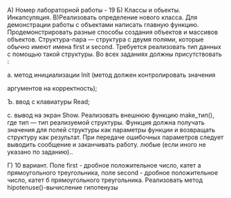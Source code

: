 А) Номер лабораторной работы - 19 Б) Классы и обьекты. Инкапсуляция.
 В)Реализовать определение нового класса. Для демонстрации работы с объектами
написать главную функцию. Продемонстрировать разные способы создания
объектов и массивов объектов.
Структура-пара — структура с двумя полями, которые обычно имеют имена first
и second. Требуется реализовать тип данных с помощью такой структуры. Во
всех заданиях должны присутствовать :

а. метод инициализации Init (метод должен контролировать значения

аргументов на корректность);

Ъ. ввод с клавиатуры Read;

с. вывод на экран Show.
Реализовать внешнюю функцию make_тип(), где тип — тип реализуемой
структуры. Функция должна получать значения для полей структуры как
параметры функции и возвращать структуру как результат. При передаче
ошибочных параметров следует выводить сообщение и заканчивать работу. любые (если иного не указано по заданию)..

Г) 10 вариант. Поле first - дробное положительное число, катет а прямоугольного треугольника, поле second - дробное положительное число, катет б прямоугольного треугольника. Реализовать метод hipotenuse()-вычисление гипотенузы
